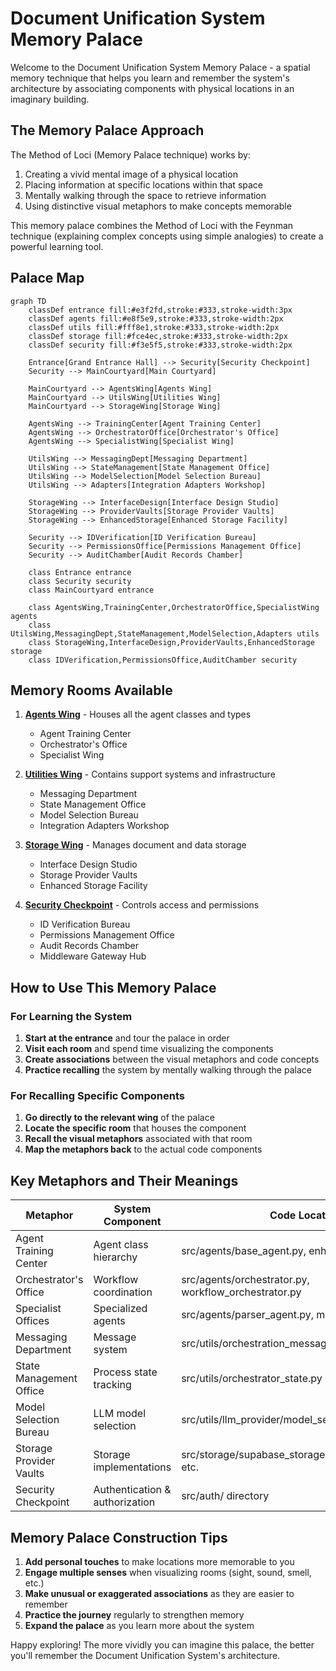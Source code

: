 # Document Unification System Memory Palace

Welcome to the Document Unification System Memory Palace - a spatial memory technique that helps you learn and remember the system's architecture by associating components with physical locations in an imaginary building.

## The Memory Palace Approach

The Method of Loci (Memory Palace technique) works by:

1. Creating a vivid mental image of a physical location
2. Placing information at specific locations within that space
3. Mentally walking through the space to retrieve information
4. Using distinctive visual metaphors to make concepts memorable

This memory palace combines the Method of Loci with the Feynman technique (explaining complex concepts using simple analogies) to create a powerful learning tool.

## Palace Map

```mermaid
graph TD
    classDef entrance fill:#e3f2fd,stroke:#333,stroke-width:3px
    classDef agents fill:#e8f5e9,stroke:#333,stroke-width:2px
    classDef utils fill:#fff8e1,stroke:#333,stroke-width:2px
    classDef storage fill:#fce4ec,stroke:#333,stroke-width:2px
    classDef security fill:#f3e5f5,stroke:#333,stroke-width:2px
    
    Entrance[Grand Entrance Hall] --> Security[Security Checkpoint]
    Security --> MainCourtyard[Main Courtyard]
    
    MainCourtyard --> AgentsWing[Agents Wing]
    MainCourtyard --> UtilsWing[Utilities Wing]
    MainCourtyard --> StorageWing[Storage Wing]
    
    AgentsWing --> TrainingCenter[Agent Training Center]
    AgentsWing --> OrchestratorOffice[Orchestrator's Office]
    AgentsWing --> SpecialistWing[Specialist Wing]
    
    UtilsWing --> MessagingDept[Messaging Department]
    UtilsWing --> StateManagement[State Management Office]
    UtilsWing --> ModelSelection[Model Selection Bureau]
    UtilsWing --> Adapters[Integration Adapters Workshop]
    
    StorageWing --> InterfaceDesign[Interface Design Studio]
    StorageWing --> ProviderVaults[Storage Provider Vaults]
    StorageWing --> EnhancedStorage[Enhanced Storage Facility]
    
    Security --> IDVerification[ID Verification Bureau]
    Security --> PermissionsOffice[Permissions Management Office]
    Security --> AuditChamber[Audit Records Chamber]
    
    class Entrance entrance
    class Security security
    class MainCourtyard entrance
    
    class AgentsWing,TrainingCenter,OrchestratorOffice,SpecialistWing agents
    class UtilsWing,MessagingDept,StateManagement,ModelSelection,Adapters utils
    class StorageWing,InterfaceDesign,ProviderVaults,EnhancedStorage storage
    class IDVerification,PermissionsOffice,AuditChamber security
```

## Memory Rooms Available

1. [**Agents Wing**](./agents_wing.md) - Houses all the agent classes and types
   - Agent Training Center
   - Orchestrator's Office
   - Specialist Wing

2. [**Utilities Wing**](./utils_wing.md) - Contains support systems and infrastructure
   - Messaging Department
   - State Management Office
   - Model Selection Bureau
   - Integration Adapters Workshop

3. [**Storage Wing**](./storage_wing.md) - Manages document and data storage
   - Interface Design Studio
   - Storage Provider Vaults
   - Enhanced Storage Facility

4. [**Security Checkpoint**](./security_checkpoint.md) - Controls access and permissions
   - ID Verification Bureau
   - Permissions Management Office
   - Audit Records Chamber
   - Middleware Gateway Hub

## How to Use This Memory Palace

### For Learning the System

1. **Start at the entrance** and tour the palace in order
2. **Visit each room** and spend time visualizing the components
3. **Create associations** between the visual metaphors and code concepts
4. **Practice recalling** the system by mentally walking through the palace

### For Recalling Specific Components

1. **Go directly to the relevant wing** of the palace
2. **Locate the specific room** that houses the component
3. **Recall the visual metaphors** associated with that room
4. **Map the metaphors back** to the actual code components

## Key Metaphors and Their Meanings

| Metaphor | System Component | Code Location |
|----------|------------------|---------------|
| Agent Training Center | Agent class hierarchy | src/agents/base_agent.py, enhanced_base_agent.py |
| Orchestrator's Office | Workflow coordination | src/agents/orchestrator.py, workflow_orchestrator.py |
| Specialist Offices | Specialized agents | src/agents/parser_agent.py, metadata_agent.py, etc. |
| Messaging Department | Message system | src/utils/orchestration_messaging.py |
| State Management Office | Process state tracking | src/utils/orchestrator_state.py |
| Model Selection Bureau | LLM model selection | src/utils/llm_provider/model_selection_framework.py |
| Storage Provider Vaults | Storage implementations | src/storage/supabase_storage.py, s3_storage.py, etc. |
| Security Checkpoint | Authentication & authorization | src/auth/ directory |

## Memory Palace Construction Tips

1. **Add personal touches** to make locations more memorable to you
2. **Engage multiple senses** when visualizing rooms (sight, sound, smell, etc.)
3. **Make unusual or exaggerated associations** as they are easier to remember
4. **Practice the journey** regularly to strengthen memory
5. **Expand the palace** as you learn more about the system

Happy exploring! The more vividly you can imagine this palace, the better you'll remember the Document Unification System's architecture.